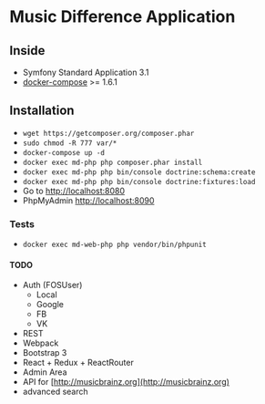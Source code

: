 Music Difference Application
============================

## Inside
* Symfony Standard Application 3.1
* [docker-compose](https://docs.docker.com/compose/) >= 1.6.1

## Installation
* `wget https://getcomposer.org/composer.phar`
* `sudo chmod -R 777 var/*`
* `docker-compose up -d`
* `docker exec md-php php composer.phar install`
* `docker exec md-php php bin/console doctrine:schema:create`
* `docker exec md-php php bin/console doctrine:fixtures:load`
* Go to [http://localhost:8080](http://localhost:8080)
* PhpMyAdmin [http://localhost:8090](http://localhost:8090)

### Tests
* `docker exec md-web-php php vendor/bin/phpunit`

#### TODO
* Auth (FOSUser)
  * Local
  * Google
  * FB
  * VK
* REST
* Webpack
* Bootstrap 3
* React + Redux + ReactRouter
* Admin Area
* API for [http://musicbrainz.org](http://musicbrainz.org)
* advanced search
